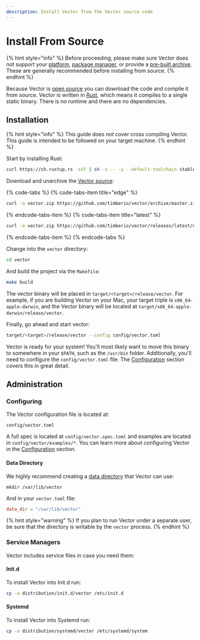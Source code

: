 ```yaml
---
description: Install Vector from the Vector source code
---
```


# Install From Source

{% hint style="info" %}
Before proceeding, please make sure Vector does not support your
[platform][docs.platforms], [package manager][docs.package_managers], or provide a
[pre-built archive][docs.from_archives]. These are
generally recommended before installing from source.
{% endhint %}

Because Vector is [open source][url.vector_repo] you can download the code and
compile it from source. Vector is written in [Rust][url.rust], which means it
compiles to a single static binary. There is no runtime and there are no
dependencies.

## Installation

{% hint style="info" %}
This guide does _not_ cover cross compiling Vector. This guide is intended
to be followed on your target machine.
{% endhint %}

Start by installing Rust:

```bash
curl https://sh.rustup.rs -sSf | sh -s -- -y --default-toolchain stable
```

Download and unarchive the [Vector source](https://github.com/timberio/vector):

{% code-tabs %}
{% code-tabs-item title="edge" %}
```bash
curl -o vector.zip https://github.com/timberio/vector/archive/master.zip | tar -xzf
```
{% endcode-tabs-item %}
{% code-tabs-item title="latest" %}
```bash
curl -o vector.zip https://github.com/timberio/vector/releases/latest/download/source.zip | tar -xzf
```
{% endcode-tabs-item %}
{% endcode-tabs %}

Change into the `vector` directory:

```bash
cd vector
```

And build the project via the `Makefile`:

```bash
make build
```

The vector binary will be placed in `target/<target>/release/vector`.
For example, if you are building Vector on your Mac, your target triple
is `x86_64-apple-darwin`, and the Vector binary will be located at
`target/x86_64-apple-darwin/release/vector`.

Finally, go ahead and start vector:

```bash
target/<target>/release/vector --config config/vector.toml
```

Vector is ready for your system! You'll most likely want to move this
binary to somewhere in your `$PATH`, such as the `/usr/bin` folder.
Additionally, you'll need to configure the `config/vector.toml` file.
The [Configuration][docs.configuration] section covers this in
great detail.

## Administration

### Configuring

The Vector configuration file is located at:

```
config/vector.toml
```

A full spec is located at `config/vector.spec.toml` and examples are
located in `config/vector/examples/*`. You can learn more about configuring
Vector in the [Configuration][docs.configuration] section.

#### Data Directory

We highly recommend creating a [data directory][docs.data_directory] that Vector
can use:

```
mkdir /var/lib/vector
```

And in your `vector.toml` file:

```toml
data_dir = "/var/lib/vector"
```

{% hint style="warning" %}
If you plan to run Vector under a separate user, be sure that the directory
is writable by the `vector` process.
{% endhint %}

### Service Managers

Vector includes service files in case you need them:

#### Init.d

To install Vector into Init.d run:

```bash
cp -a distribution/init.d/vector /etc/init.d
```

#### Systemd

To install Vector into Systemd run:

```bash
cp -a distribution/systemd/vector /etc/systemd/system
```


[docs.configuration]: ../../../usage/configuration
[docs.data_directory]: ../../../usage/configuration/README.md#data-directory
[docs.from_archives]: ../../../setup/installation/manual/from-archives.md
[docs.package_managers]: ../../../setup/installation/package-managers
[docs.platforms]: ../../../setup/installation/platforms
[url.rust]: https://www.rust-lang.org/
[url.vector_repo]: https://github.com/timberio/vector
